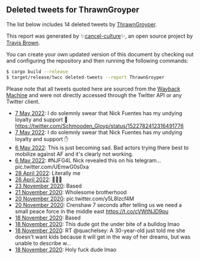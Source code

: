 ## Deleted tweets for ThrawnGroyper

The list below includes 14 deleted tweets by
[ThrawnGroyper](https://twitter.com/ThrawnGroyper).



This report was generated by ✨[cancel-culture](https://github.com/travisbrown/cancel-culture)✨,
an open source project by [Travis Brown](https://twitter.com/travisbrown).

You can create your own updated version of this document by checking out and configuring the
repository and then running the following commands:

```bash
$ cargo build --release
$ target/release/twcc deleted-tweets --report ThrawnGroyper
```

Please note that all tweets quoted here are sourced from the
[Wayback Machine](https://web.archive.org) and were not directly accessed through the Twitter API or
any Twitter client.

* [ 7 May 2022](https://web.archive.org/web/20220507041518/https://twitter.com/ThrawnGroyper/status/1522792013774557186): I do solemnly swear that Nick Fuentes has my undying loyalty and support 🤚 https://twitter.com/Schmooden_Gloyp/status/1522782412316491776 <!--1522792013774557186-->
* [ 7 May 2022](https://web.archive.org/web/20220507040916/https://twitter.com/ThrawnGroyper/status/1522790594170347520): I do solemnly swear that Nick Fuentes has my undying loyalty and support ✋ <!--1522790594170347520-->
* [ 6 May 2022](https://web.archive.org/web/20220506173103/https://twitter.com/ThrawnGroyper/status/1522629834282704896): This is just becoming sad. Bad actors trying there best to mobilize against AF and it's clearly not working. <!--1522629834282704896-->
* [ 6 May 2022](https://web.archive.org/web/20220506084305/https://twitter.com/ThrawnGroyper/status/1522497076541616130): #NJFG4L  Nick revealed this on his telegram... pic.twitter.com/UEmwG0s0xa <!--1522497076541616130-->
* [28 April 2022](https://web.archive.org/web/20220428170935/https://twitter.com/ThrawnGroyper/status/1519725382408146944): Literally me <!--1519725382408146944-->
* [26 April 2022](https://web.archive.org/web/20220426122100/https://twitter.com/ThrawnGroyper/status/1518928035155636224): 💯💯💯 <!--1518928035155636224-->
* [23 November 2020](https://web.archive.org/web/20201123015551/https://twitter.com/ThrawnGroyper/status/1330691206628708353): Based <!--1330691206628708353-->
* [21 November 2020](https://web.archive.org/web/20201121011851/https://twitter.com/ThrawnGroyper/status/1329957321586380802): Wholesome brotherhood <!--1329957321586380802-->
* [20 November 2020](https://web.archive.org/web/20201120173804/https://twitter.com/ThrawnGroyper/status/1329841266910257152): pic.twitter.com/y5L8lzcf4M <!--1329841266910257152-->
* [20 November 2020](https://web.archive.org/web/20201120030725/https://twitter.com/ThrawnGroyper/status/1329622348237053952): Crenshaw 7 seconds after telling us we need a small peace force in the middle east https://t.co/cVWtNJD9pu <!--1329622348237053952-->
* [18 November 2020](https://web.archive.org/web/20201118234213/https://twitter.com/ThrawnGroyper/status/1329208142396272640): Based <!--1329208142396272640-->
* [18 November 2020](https://web.archive.org/web/20201118194139/https://twitter.com/ThrawnGroyper/status/1329147071878877186): This dude got the under bite of a bulldog lmao <!--1329147071878877186-->
* [18 November 2020](https://web.archive.org/web/20201118135901/https://twitter.com/ThrawnGroyper/status/1329061552981495809): RT @quachelsey: A 30-year-old just told me she doesn't want kids because it will get in the way of her dreams, but was unable to describe w… <!--1329061552981495809-->
* [18 November 2020](https://web.archive.org/web/20201118041444/https://twitter.com/ThrawnGroyper/status/1328914311952150529): Holy fuck dude lmao <!--1328914311952150529-->

